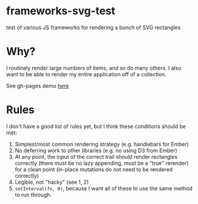# frameworks-svg-test
test of various JS frameworks for rendering a bunch of SVG rectangles

# Why?
I routinely render large numbers of items, and so do many others. I also want to be able to render my entire application off of a collection.

See gh-pages demo [here](http://kimagure.github.io/frameworks-svg-test)

# Rules

I don't have a good list of rules yet, but I think these conditions should be met:

1. Simplest/most common rendering strategy (e.g. handlebars for Ember)
2. No deferring work to other libraries (e.g. no using D3 from Ember)
3. At any point, the input of the correct trail should render rectangles correctly (there must be no lazy appending, must be a "true" rerender) for a clean point (in-place mutations do not need to be rendered correctly)
4. Legible, not "hacky" (see 1, 2)
5. `setInterval(fn, 0)`, because I want all of these to use the same method to run through.
